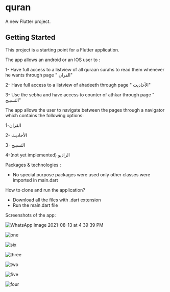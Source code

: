 # quran

A new Flutter project.

## Getting Started

This project is a starting point for a Flutter application.

The app allows an android or an IOS user to :

1- Have full access to a listview of all quraan surahs to read them whenever he wants through page " القران"

2- Have full access to a listview of ahadeeth through page " الأحاديث" 

3- Use the sebha and have access to counter of athkar through page " التسبيح"

The app allows the user to navigate between the pages through a navigator which contains the following options:

1-القران 

2- الأحاديث

3- التسبيح

4-(not yet implemented) الراديو 


Packages & technologies :
- No special purpose packages were used only other classes were imported in main.dart

How to clone and run the application?
- Download all the files with .dart extension 
- Run the main.dart file


Screenshots of the app:



![WhatsApp Image 2021-08-13 at 4 39 39 PM](https://user-images.githubusercontent.com/50349835/129483240-b4604787-846f-4e7d-bcfd-1b961dffbd4e.jpeg)


![one](https://user-images.githubusercontent.com/50349835/129483783-3c3ebd1f-16ed-486f-8356-a72694389de6.jpeg)

![six](https://user-images.githubusercontent.com/50349835/129483785-20b2fefd-0d5e-458d-851f-84adf54a145e.jpeg)

![three](https://user-images.githubusercontent.com/50349835/129483787-f0a6a1e4-8848-4032-b29b-771cbcc0ce97.jpeg)

![two](https://user-images.githubusercontent.com/50349835/129483791-117669ff-264b-4c86-8d20-5dcaebe174cf.jpeg)

![five](https://user-images.githubusercontent.com/50349835/129483793-314487c5-3024-46fe-82d2-b3ee2c27a718.jpeg)

![four](https://user-images.githubusercontent.com/50349835/129483794-f5612ec0-f067-471b-912c-6675092661be.jpeg)




